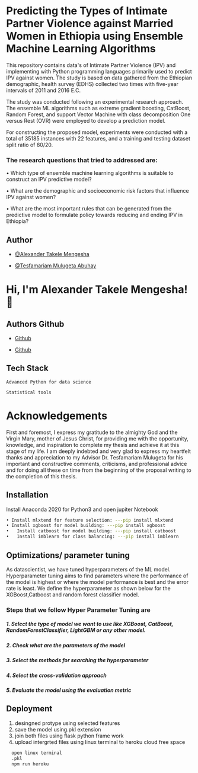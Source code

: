 # Predicting the Types of Intimate Partner Violence against Married Women in Ethiopia using  Ensemble Machine Learning Algorithms 
This repository contains data's of Intimate Partner Violence  (IPV) and implementing with Python programming languages primarily used to predict  IPV against women. 
The study is based on data gathered from the Ethiopian demographic, health survey (EDHS) collected two times with five-year intervals of 2011 and 2016 E.C. 

The study was conducted following an experimental research approach. 
The ensemble ML algorithms such as extreme gradient boosting, CatBoost, Random Forest, and support Vector Machine with class decomposition One versus Rest (OVR) were employed to develop a prediction model. 

For constructing the proposed model, experiments were conducted with a total of 35185 instances with 22 features, and a training and testing dataset split ratio of 80/20.

### The research questions that tried to addressed are:

•	Which type of  ensemble machine learning algorithms is suitable to construct an IPV predictive model?

•	What are the demographic and socioeconomic risk factors that influence IPV against women? 

•	What are the most important rules that can be generated from the predictive model to formulate policy towards reducing and ending IPV in Ethiopia? 






## Author

- [@Alexander Takele Mengesha](https://www.github.com/alexa221)
  
- [@Tesfamariam Mulugeta Abuhay](https://www.github.com/TesfamariamAbuhay)
  

# Hi, I'm Alexander Takele Mengesha! 👋


## Authors Github

- [Github](https://www.github.com/alexa221)

- [Github](https://www.github.com/TesfamariamAbuhay)


## Tech Stack
    Advanced Python for data science

    Statistical tools 


# Acknowledgements
First and foremost, I express my gratitude to the almighty God and the Virgin Mary, mother of Jesus Christ, for providing me with the opportunity, knowledge, and inspiration to complete my thesis and achieve it at this stage of my life. I am deeply indebted and very glad to express my heartfelt thanks and appreciation to my Advisor Dr. Tesfamariam Mulugeta for his important and constructive comments, criticisms, and professional advice and for doing all these on time from the beginning of the proposal writing to the completion of this thesis.  

## Installation

Install Anaconda 2020 for Python3 and open jupiter Notebook

```bash
• Install mlxtend for feature selection: ---pip install mlxtend 
• Install xgboost for model building: ---pip install xgboost
•	Install catboost for model building: ---pip install catboost
•	Install imblearn for class balancing: ---pip install imblearn

```
    
## Optimizations/ parameter tuning

As datascientist, we have tuned hyperparameters of the ML model. Hyperparameter tuning aims to find parameters where the performance of the model is highest or where the model performance is best and the error rate is least. We define the hyperparameter as shown below for the XGBoost,Catboost and random forest classifier model.

### Steps that we follow  Hyper Parameter Tuning are
##### 1.  Select the type of model we want to use like XGBoost, CatBoost, RandomForestClassifier, LightGBM or any other model.
##### 2.  Check what are the parameters of the model

##### 3.  Select the methods for searching the hyperparameter

##### 4.  Select the cross-validation approach

##### 5.  Evaluate the model using the evaluation metric
## Deployment

 1. desingned protype using selected features 
 2. save the model using.pkl extension
 3. join both files using flask python frame work
 4. upload intergrted files using linux terminal to   heroku cloud free space

```bash
  open linux terminal
  .pkl 
  npm run heroku 

```

